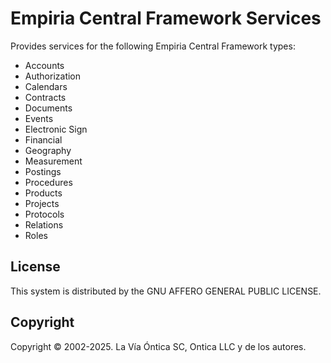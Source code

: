 ﻿# Empiria Central Framework Services

Provides services for the following Empiria Central Framework types:

-  Accounts
-  Authorization
-  Calendars
-  Contracts
-  Documents
-  Events
-  Electronic Sign
-  Financial
-  Geography
-  Measurement
-  Postings
-  Procedures
-  Products
-  Projects
-  Protocols
-  Relations
-  Roles

## License

This system is distributed by the GNU AFFERO GENERAL PUBLIC LICENSE.

## Copyright

Copyright © 2002-2025. La Vía Óntica SC, Ontica LLC y de los autores.
